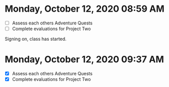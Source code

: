 # Monday, October 12, 2020 08:59 AM

- [ ] Assess each others Adventure Quests
- [ ] Complete evaluations for Project Two

Signing on, class has started. 
# Monday, October 12, 2020 09:37 AM

- [x] Assess each others Adventure Quests
- [x] Complete evaluations for Project Two
